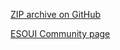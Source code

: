 [ZIP archive on GitHub](https://github.com/ivanwfr/GQSB/archive/master.zip)

[ESOUI Community page](http://www.esoui.com/downloads/fileinfo.php?id=258#info)

